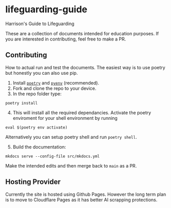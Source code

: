 # lifeguarding-guide
Harrison's Guide to Lifeguarding

These are a collection of documents intended for education purposes. If you are interested in contributing, feel free to make a PR. 

## Contributing

How to actual run and test the documents. The easiest way is to use poetry but honestly you can also use pip.

1. Install [`poetry`](https://python-poetry.org/) and [`pyenv`](https://github.com/pyenv/pyenv) (recommended).
2. Fork and clone the repo to your device.
3. In the repo folder type:
```
poetry install
```
4. This will install all the required dependancies. Activate the poetry enviroment for your shell environment by running
```
eval $(poetry env activate)
```
Alternatively you can setup poetry shell and run `poetry shell`.

5. Build the documentation:
```
mkdocs serve --config-file src/mkdocs.yml
```
Make the intended edits and then merge back to `main` as a PR. 

## Hosting Provider

Currently the site is hosted using Github Pages. However the long term plan is to move to Cloudflare Pages as it has better AI scrapping protections.
